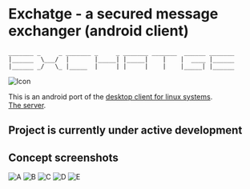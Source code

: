 
# Exchatge - a secured message exchanger (android client)

```
_______ _     _ _______ _     _ _______ _______  ______ _______
|______  \___/  |       |_____| |_____|    |    |  ____ |______
|______ _/   \_ |_____  |     | |     |    |    |_____| |______
```

![Icon](app/src/main/res/mipmap/exchatge_icon.png "Icon")

This is an android port of the [desktop client for linux systems](https://github.com/vadniks/ExchatgeDesktopClient). \
[The server](https://github.com/vadniks/ExchatgeServer).

## Project is currently under active development

## Concept screenshots

![A](screenshots/a.png "A")
![B](screenshots/b.png "B")
![C](screenshots/c.png "C")
![D](screenshots/d.png "D")
![E](screenshots/e.png "E")
